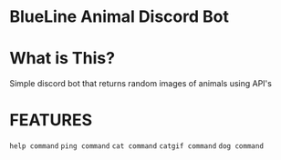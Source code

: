 # BlueLine Animal Discord Bot

# What is This?
Simple discord bot that returns random images of animals using API's

# FEATURES
`help command` `ping command` `cat command` `catgif command` `dog command`
